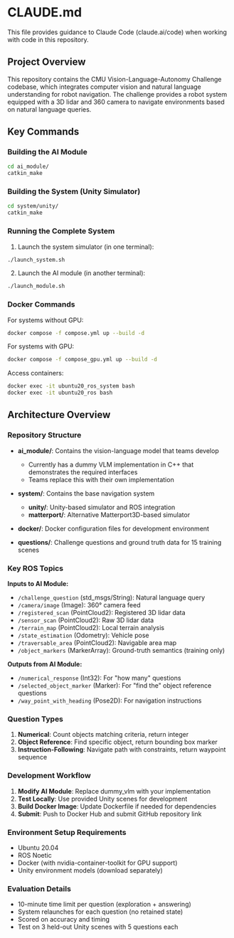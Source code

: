 # CLAUDE.md

This file provides guidance to Claude Code (claude.ai/code) when working with code in this repository.

## Project Overview

This repository contains the CMU Vision-Language-Autonomy Challenge codebase, which integrates computer vision and natural language understanding for robot navigation. The challenge provides a robot system equipped with a 3D lidar and 360 camera to navigate environments based on natural language queries.

## Key Commands

### Building the AI Module
```bash
cd ai_module/
catkin_make
```

### Building the System (Unity Simulator)
```bash
cd system/unity/
catkin_make
```

### Running the Complete System
1. Launch the system simulator (in one terminal):
```bash
./launch_system.sh
```

2. Launch the AI module (in another terminal):
```bash
./launch_module.sh
```

### Docker Commands
For systems without GPU:
```bash
docker compose -f compose.yml up --build -d
```

For systems with GPU:
```bash
docker compose -f compose_gpu.yml up --build -d
```

Access containers:
```bash
docker exec -it ubuntu20_ros_system bash
docker exec -it ubuntu20_ros bash
```

## Architecture Overview

### Repository Structure
- **ai_module/**: Contains the vision-language model that teams develop
  - Currently has a dummy VLM implementation in C++ that demonstrates the required interfaces
  - Teams replace this with their own implementation
  
- **system/**: Contains the base navigation system
  - **unity/**: Unity-based simulator and ROS integration
  - **matterport/**: Alternative Matterport3D-based simulator
  
- **docker/**: Docker configuration files for development environment
- **questions/**: Challenge questions and ground truth data for 15 training scenes

### Key ROS Topics

**Inputs to AI Module:**
- `/challenge_question` (std_msgs/String): Natural language query
- `/camera/image` (Image): 360° camera feed
- `/registered_scan` (PointCloud2): Registered 3D lidar data
- `/sensor_scan` (PointCloud2): Raw 3D lidar data
- `/terrain_map` (PointCloud2): Local terrain analysis
- `/state_estimation` (Odometry): Vehicle pose
- `/traversable_area` (PointCloud2): Navigable area map
- `/object_markers` (MarkerArray): Ground-truth semantics (training only)

**Outputs from AI Module:**
- `/numerical_response` (Int32): For "how many" questions
- `/selected_object_marker` (Marker): For "find the" object reference questions
- `/way_point_with_heading` (Pose2D): For navigation instructions

### Question Types
1. **Numerical**: Count objects matching criteria, return integer
2. **Object Reference**: Find specific object, return bounding box marker
3. **Instruction-Following**: Navigate path with constraints, return waypoint sequence

### Development Workflow

1. **Modify AI Module**: Replace dummy_vlm with your implementation
2. **Test Locally**: Use provided Unity scenes for development
3. **Build Docker Image**: Update Dockerfile if needed for dependencies
4. **Submit**: Push to Docker Hub and submit GitHub repository link

### Environment Setup Requirements
- Ubuntu 20.04
- ROS Noetic
- Docker (with nvidia-container-toolkit for GPU support)
- Unity environment models (download separately)

### Evaluation Details
- 10-minute time limit per question (exploration + answering)
- System relaunches for each question (no retained state)
- Scored on accuracy and timing
- Test on 3 held-out Unity scenes with 5 questions each